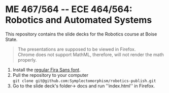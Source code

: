 # ME 467/564 -- ECE 464/564: Robotics and Automated Systems

This repository contains the slide decks for the Robotics course at Boise State.

> The presentations are supposed to be viewed in Firefox.  
> Chrome does not support MathML, therefore, will not render the math properly.


1. Install the [regular Fira Sans font](https://fonts.google.com/specimen/Fira+Sans).
2. Pull the repository to your computer  
  `git clone git@github.com:Symplectomorphism/robotics-publish.git`
3. Go to the slide deck's folder-> docs and run ''index.html'' in Firefox.
